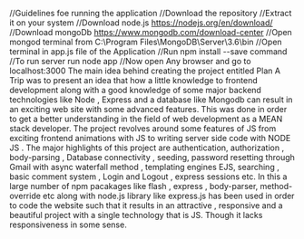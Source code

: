 //Guidelines foe running the application
//Download the repository 
//Extract it on your system
//Download node.js https://nodejs.org/en/download/
//Download mongoDb https://www.mongodb.com/download-center
//Open mongod terminal from C:\Program Files\MongoDB\Server\3.6\bin
//Open terminal in app.js file of the Application
//Run npm install --save command
//To run server run node app
//Now open Any browser and go to localhost:3000
The main idea behind creating the project entitled Plan A Trip was to present an idea that how a little knowledge to frontend development
along with a good  knowledge of some major backend technologies like Node , Express and a database like Mongodb can result in an exciting
web site with  some advanced features. 
This was done in order to get a better understanding in the field of web development as a MEAN stack developer. The project revolves 
around some features of JS from exciting frontend animations with JS to writing server side code with NODE JS . The major highlights of
this project are authentication, authorization , body-parsing , Database connectivity , seeding, password resetting through Gmail with
async waterfall method , templating engines EJS, searching , basic comment system , Login and Logout , express sessions etc. 
In this a large number of  npm pacakages like flash , express , body-parser, method-override etc along with node.js library like
express.js has been used in order to code the website such that it results in an attractive , responsive and a beautiful project with
a single technology that is JS.
Though it lacks responsiveness in some sense.
